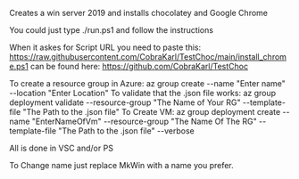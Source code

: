 Creates a win server 2019 and installs chocolatey and Google Chrome

You could just type ./run.ps1 and follow  the instructions

When it askes for Script URL you need to paste this: https://raw.githubusercontent.com/CobraKarl/TestChoc/main/install_chrome.ps1
can be found here: https://github.com/CobraKarl/TestChoc

To create a resource group in Azure: az group create --name "Enter name" --location "Enter Location"
To validate that the .json file works: az group deployment validate --resource-group "The Name of Your RG" --template-file "The Path to the .json file"
To Create VM: az group deployment create --name "EnterNameOfVm" --resource-group "The Name Of The RG" --template-file "The Path to the .json file" --verbose

All is done in VSC and/or PS

To Change name just replace MkWin with a name you prefer.